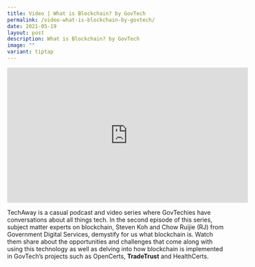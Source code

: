 ```yaml
---
title: Video | What is Blockchain? by GovTech
permalink: /video-what-is-blockchain-by-govtech/
date: 2021-05-19
layout: post
description: What is Blockchain? by GovTech
image: ""
variant: tiptap
---
```

<div class="iframe-wrapper">
<iframe height="315" width="560" allowfullscreen="true" frameborder="0" src="https://www.youtube.com/embed/KK6N1ZT3Ho4?si=deoRSc8BD0pv4Wty"></iframe>
</div>
<p>TechAway is a casual podcast and video series where GovTechies have conversations
about all things tech. In the second episode of this series, subject matter
experts on blockchain, Steven Koh and Chow Ruijie (RJ) from Government
Digital Services, demystify for us what blockchain is. Watch them share
about the opportunities and challenges that come along with using this
technology as well as delving into how blockchain is implemented in GovTech’s
projects such as OpenCerts, <strong>TradeTrust</strong> and HealthCerts.</p>